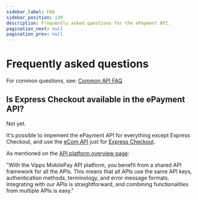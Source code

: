 ```yaml
---
sidebar_label: FAQ
sidebar_position: 130
description: Frequently asked questions for the ePayment API.
pagination_next: null
pagination_prev: null
---
```


# Frequently asked questions

For common questions, see: [Common API FAQ](https://developer.vippsmobilepay.com/docs/vipps-developers/faqs)

## Is Express Checkout available in the ePayment API?

Not yet.

It's possible to impement the ePayment API for everything except Express Checkout,
and use the
[eCom API](https://developer.vippsmobilepay.com/docs/APIs/ecom-api/)
just for
[Express Checkout](https://developer.vippsmobilepay.com/docs/APIs/ecom-api/vipps-ecom-api/#express-checkout-payments).

As mentioned on the [API platform overview page](https://developer.vippsmobilepay.com/docs/APIs):

"With the Vipps MobilePay API platform, you benefit from a shared API framework for all the APIs. This means that all APIs use the same API keys, authentication methods, terminology, and error message formats. Integrating with our APIs is straightforward, and combining functionalities from multiple APIs is easy."
